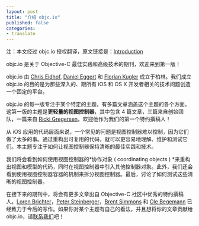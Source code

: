 ```yaml
---
layout: post
title: "介绍 objc.io"
published: false
categories:
- translate
---
```


<p id="state">注：本文经过 objc.io 授权翻译，原文链接是：<a href="http://www.objc.io/issue-1/introduction.html" title="Introduction">Introduction</a></p>

objc.io 是关于 Objective-C 最佳实践和高级技术的期刊，欢迎来到第一版！

objc.io 由 [Chris Eidhof][1], [Daniel Eggert][2] 和 [Florian Kugler][3] 成立于柏林。我们成立 objc.io 的目的是为那些深入的、跟所有 iOS 和 OS X 开发者相关的技术问题创造一个固定的平台。

objc.io 的每一版专注于某个特定的主题，有多篇文章涵盖这个主题的各个方面。这第一版的主题是**更轻量的视图控制器**，其中包含 4 篇文章，三篇来自创始团队，一篇来自 [Ricki Gregersen][4]，欢迎他作为我们的第一个特约撰稿人！

从 iOS 应用的代码层面来说，一个常见的问题是视图控制器难以控制，因为它们做了太多的事。通过重构出可复用的代码，就可以更容易地理解、维护和测试它们。本主题专注于如何让视图控制器保持清晰的最佳实践和技术。

我们将会看到如何使用视图控制器的*协作对象 ( coordinating objects ) *来重构出视图和模型的代码，同时在视图控制器中引入其他控制器对象。此外，我们还会看到使用视图控制器容器的机制来拆分视图控制器。最后，讨论了如何测试这些清晰的视图控制器。

在接下来的期刊中，将会有更多文章出自 Objective-C 社区中优秀的特约撰稿人。[Loren Brichter][5]，[Peter Steinberger][6]，[Brent Simmons][7] 和 [Ole Begemann][8] 已经致力于今后的写作。如果你对某个主题有自己的看法，并且想将你的文章贡献给 objc.io，请[联系我们][9]吧！

[1]: https://twitter.com/chriseidhof
[2]: https://twitter.com/danielboedewadt
[3]: https://twitter.com/floriankugler
[4]: https://twitter.com/rickigregersen
[5]: https://twitter.com/lorenb
[6]: https://twitter.com/steipete
[7]: https://twitter.com/brentsimmons
[8]: https://twitter.com/olebegemann
[9]: mailto:mail@objc.io
